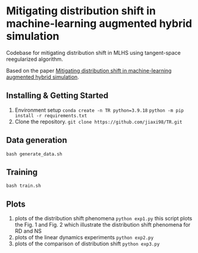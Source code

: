 # Mitigating distribution shift in machine-learning augmented hybrid simulation


Codebase for mitigating distribution shift in MLHS using tangent-space reegularized algorithm.

Based on the paper [Mitigating distribution shift in machine-learning augmented hybrid simulation]().


## Installing & Getting Started
1. Environment setup
`conda create -n TR python=3.9.18`
`python -m pip install -r requirements.txt`
2. Clone the repository.
`git clone https://github.com/jiaxi98/TR.git`

## Data generation
`bash generate_data.sh`

## Training
`bash train.sh`

## Plots
1. plots of the distribution shift phenomena
`python exp1.py`
this script plots the Fig. 1 and Fig. 2 which illustrate the distribution shift 
phenomena for RD and NS
2. plots of the linear dynamics experiments
`python exp2.py`
3. plots of the comparison of distribution shift
`python exp3.py`